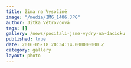 ```yaml
---
title: Zima na Vysočině
image: "/media/IMG_1406.JPG"
author: Jitka Větrovcová
tags: []
gallery: /news/pocitali-jsme-vydry-na-dacicku
published: true
date: 2016-05-18 20:34:14.000000000 Z
category: gallery
layout: photo
---
```


